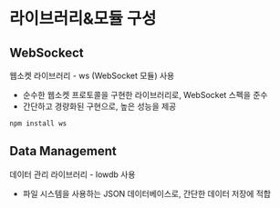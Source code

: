# 라이브러리&모듈 구성

## WebSockect

웹소켓 라이브러리 - ws (WebSocket 모듈) 사용
 - 순수한 웹소켓 프로토콜을 구현한 라이브러리로, WebSocket 스펙을 준수
 - 간단하고 경량화된 구현으로, 높은 성능을 제공
```
npm install ws
```

## Data Management

데이터 관리 라이브러리 - lowdb 사용
 - 파일 시스템을 사용하는 JSON 데이터베이스로, 간단한 데이터 저장에 적합
